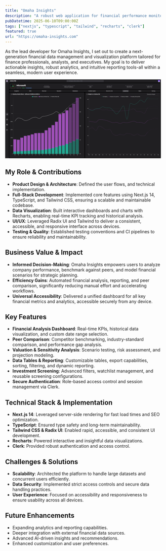 ```yaml
---
title: "Omaha Insights"
description: "A robust web application for financial performance monitoring, peer comparison, and scenario analysis-empowering finance professionals with actionable insights."
pubDatetime: 2025-06-10T09:00:00Z
tags: ["nextjs", "typescript", "tailwind", "recharts", "clerk"]
featured: true
url: "https://omaha-insights.com"
---
```


As the lead developer for Omaha Insights, I set out to create a next-generation financial data management and visualization platform tailored for finance professionals, analysts, and executives. My goal is to deliver actionable insights, robust analytics, and intuitive reporting tools-all within a seamless, modern user experience.

![Omaha Insights](../../assets/images/omaha.png)

## My Role & Contributions

- **Product Design & Architecture**: Defined the user flows, and technical implementation.
- **Full-Stack Development**: Implemented core features using Next.js 14, TypeScript, and Tailwind CSS, ensuring a scalable and maintainable codebase.
- **Data Visualization**: Built interactive dashboards and charts with Recharts, enabling real-time KPI tracking and historical analysis.
- **UI/UX**: Leveraged Radix UI and Tailwind to deliver a consistent, accessible, and responsive interface across devices.
- **Testing & Quality**: Established testing conventions and CI pipelines to ensure reliability and maintainability.

## Business Value & Impact

- **Informed Decision-Making**: Omaha Insights empowers users to analyze company performance, benchmark against peers, and model financial scenarios for strategic planning.
- **Efficiency Gains**: Automated financial analysis, reporting, and peer comparison, significantly reducing manual effort and accelerating workflows.
- **Universal Accessibility**: Delivered a unified dashboard for all key financial metrics and analytics, accessible securely from any device.

## Key Features

- **Financial Analysis Dashboard**: Real-time KPIs, historical data visualization, and custom date range selection.
- **Peer Comparison**: Competitor benchmarking, industry-standard comparison, and performance gap analysis.
- **Valuation & Sensitivity Analysis**: Scenario testing, risk assessment, and projection modeling.
- **Data Tables & Reporting**: Customizable tables, export capabilities, sorting, filtering, and dynamic reporting.
- **Investment Screening**: Advanced filters, watchlist management, and reusable screening configurations.
- **Secure Authentication**: Role-based access control and session management via Clerk.

## Technical Stack & Implementation

- **Next.js 14**: Leveraged server-side rendering for fast load times and SEO optimization.
- **TypeScript**: Ensured type safety and long-term maintainability.
- **Tailwind CSS & Radix UI**: Enabled rapid, accessible, and consistent UI development.
- **Recharts**: Powered interactive and insightful data visualizations.
- **Clerk**: Provided robust authentication and access control.

## Challenges & Solutions

- **Scalability**: Architected the platform to handle large datasets and concurrent users efficiently.
- **Data Security**: Implemented strict access controls and secure data handling practices.
- **User Experience**: Focused on accessibility and responsiveness to ensure usability across all devices.

## Future Enhancements

- Expanding analytics and reporting capabilities.
- Deeper integration with external financial data sources.
- Advanced AI-driven insights and recommendations.
- Enhanced customization and user preferences.
